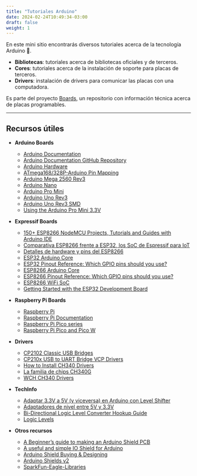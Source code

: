 ```yaml
---
title: "Tutoriales Arduino"
date: 2024-02-24T10:49:34-03:00
draft: false
weight: 1
---
```

En este mini sitio encontrarás diversos tutoriales acerca de la tecnología Arduino 🚀. 

- **Bibliotecas**: tutoriales acerca de bibliotecas oficiales y de terceros.
- **Cores**: tutoriales acerca de la instalación de soporte para placas de terceros.
- **Drivers**: instalación de drivers para comunicar las placas con una computadora.

Es parte del proyecto [Boards](https://github.com/lmtreser/boards), un repositorio con información técnica acerca de placas programables.

--- 

## Recursos útiles

- **Arduino Boards**
    - [Arduino Documentation](https://docs.arduino.cc/)
    - [Arduino Documentation GitHub Repository](https://github.com/arduino/docs-content)
    - [Arduino Hardware](https://docs.arduino.cc/hardware/)
    - [ATmega168/328P-Arduino Pin Mapping](https://docs.arduino.cc/retired/hacking/hardware/PinMapping168/)
    - [Arduino Mega 2560 Rev3](https://store.arduino.cc/products/arduino-mega-2560-rev3)
    - [Arduino Nano](https://store.arduino.cc/products/arduino-nano)
    - [Arduino Pro Mini](https://docs.arduino.cc/retired/boards/arduino-pro-mini/)
    - [Arduino Uno Rev3](https://store.arduino.cc/products/arduino-uno-rev3)
    - [Arduino Uno Rev3 SMD](https://store.arduino.cc/products/arduino-uno-rev3-smd)
    - [Using the Arduino Pro Mini 3.3V](https://learn.sparkfun.com/tutorials/using-the-arduino-pro-mini-33v)

- **Expressif Boards**
    - [150+ ESP8266 NodeMCU Projects, Tutorials and Guides with Arduino IDE](https://randomnerdtutorials.com/projects-esp8266/)
    - [Comparativa ESP8266 frente a ESP32, los SoC de Espressif para IoT](https://www.luisllamas.es/comparativa-esp8266-esp32/)
    - [Detalles de hardware y pins del ESP8266](https://www.luisllamas.es/detalles-del-esp8266-diferencias-con-arduino/)
    - [ESP32 Arduino Core](https://docs.espressif.com/projects/arduino-esp32/en/latest/index.html)
    - [ESP32 Pinout Reference: Which GPIO pins should you use?](https://randomnerdtutorials.com/esp32-pinout-reference-gpios/)
    - [ESP8266 Arduino Core](https://esp8266-arduino-spanish.readthedocs.io/es/latest/)
    - [ESP8266 Pinout Reference: Which GPIO pins should you use?](https://randomnerdtutorials.com/esp8266-pinout-reference-gpios/)
    - [ESP8266 WiFi SoC](https://www.espressif.com/en/products/socs/esp8266)
    - [Getting Started with the ESP32 Development Board](https://randomnerdtutorials.com/getting-started-with-esp32/)

- **Raspberry Pi Boards**
    - [Raspberry Pi](https://www.raspberrypi.com/)
    - [Raspberry Pi Documentation](https://www.raspberrypi.com/documentation/pico-sdk/)
    - [Raspberry Pi Pico series](https://www.raspberrypi.com/products/raspberry-pi-pico/)
    - [Raspberry Pi Pico and Pico W](https://www.raspberrypi.com/documentation/microcontrollers/raspberry-pi-pico.html)

- **Drivers**
    - [CP2102 Classic USB Bridges](https://www.silabs.com/interface/usb-bridges/classic/device.cp2102)
    - [CP210x USB to UART Bridge VCP Drivers](https://www.silabs.com/developers/usb-to-uart-bridge-vcp-drivers)
    - [How to Install CH340 Drivers](https://learn.sparkfun.com/tutorials/how-to-install-ch340-drivers/all)
    - [La familia de chips CH340G](https://www.prometec.net/ch340g/)
    - [WCH CH340 Drivers](https://www.wch-ic.com/downloads/CH341SER_ZIP.html)

- **TechInfo**
    - [Adaptar 3.3V a 5V (y viceversa) en Arduino con Level Shifter](https://www.luisllamas.es/arduino-level-shifter/)
    - [Adaptadores de nivel entre 5V y 3.3V](https://www.inventable.eu/2017/05/03/adaptadores-nivel-5v-3-3v/)
    - [Bi-Directional Logic Level Converter Hookup Guide](https://learn.sparkfun.com/tutorials/bi-directional-logic-level-converter-hookup-guide/all)
    - [Logic Levels](https://learn.sparkfun.com/tutorials/logic-levels)

- **Otros recursos**
    - [A Beginner’s guide to making an Arduino Shield PCB](https://aaroneiche.com/2010/06/24/a-beginners-guide-to-making-an-arduino-shield-pcb/)
    - [A useful and simple IO Shield for Arduino](https://www.open-electronics.org/a-useful-and-simple-io-shield-for-arduino/)
    - [Arduino Shield Buying & Designing](https://www.autodesk.com/products/eagle/blog/arduino-shield-buying-designing/)
    - [Arduino Shields v2](https://learn.sparkfun.com/tutorials/arduino-shields-v2)
    - [SparkFun-Eagle-Libraries](https://github.com/sparkfun/SparkFun-Eagle-Libraries)
